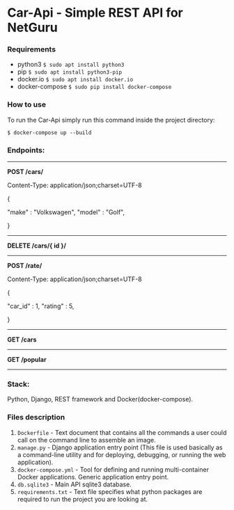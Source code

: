 # Car-Api - Simple REST API for NetGuru

### Requirements
- python3 ```$ sudo apt install python3```
- pip ```$ sudo apt install python3-pip```
- docker.io ```$ sudo apt install docker.io```
- docker-compose ```$ sudo pip install docker-compose```

### How to use
To run the Car-Api simply run this command inside the project directory:
```
$ docker-compose up --build
```


### Endpoints:

-------------------------------------------------------------

**POST /cars/**

Content-Type: application/json;charset=UTF-8

{

  "make" : "Volkswagen",
  "model" : "Golf",

}

-------------------------------------------------------------

**DELETE /cars/{  id }/**

-------------------------------------------------------------

**POST /rate/**

Content-Type: application/json;charset=UTF-8

{

  "car_id" : 1,
  "rating" : 5,

}

-------------------------------------------------------------

**GET /cars**

-------------------------------------------------------------

**GET /popular**

-------------------------------------------------------------


### Stack:
Python, Django, REST framework and Docker(docker-compose).


### Files description
1. `Dockerfile` - Text document that contains all the commands a user could call on the command line to assemble an image.
2. `manage.py` - Django application entry point (This file is used basically as a command-line utility and for deploying, debugging, or running the web application).
3. `docker-compose.yml` - Tool for defining and running multi-container Docker applications. Generic application entry point.
3. `db.sqlite3` - Main API sqlite3 database.
4. `requirements.txt` - Text file specifies what python packages are required to run the project you are looking at.